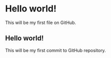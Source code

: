 # Hello world!
This will be my first file on GitHub.

## Hello world!
This will be my first commit to GitHub repository.
